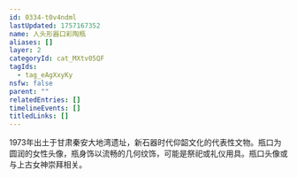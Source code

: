 ```yaml
---
id: 0334-t0v4ndml
lastUpdated: 1757167352
name: 人头形器口彩陶瓶
aliases: []
layer: 2
categoryId: cat_MXtv05QF
tagIds:
  - tag_eAgXxyKy
nsfw: false
parent: ""
relatedEntries: []
timelineEvents: []
titledLinks: []
---
```


1973年出土于甘肃秦安大地湾遗址，新石器时代仰韶文化的代表性文物。瓶口为圆润的女性头像，瓶身饰以流畅的几何纹饰，可能是祭祀或礼仪用具。瓶口头像或与上古女神崇拜相关。